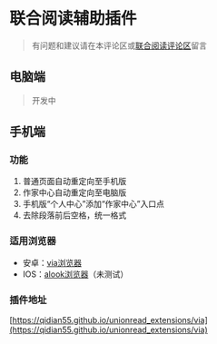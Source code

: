 # 联合阅读辅助插件

> 有问题和建议请在本评论区或[联合阅读评论区](http://www.unionread.vip/module/novel/info.php?tid=3&nid=3153)留言

## 电脑端
> 开发中

## 手机端

### 功能
1. 普通页面自动重定向至手机版
2. 作家中心自动重定向至电脑版
3. 手机版“个人中心”添加“作家中心”入口点
4. 去除段落前后空格，统一格式

### 适用浏览器
* 安卓：[via浏览器](https://viayoo.com/zh-cn/)
* IOS：[alook浏览器](https://apps.apple.com/cn/app/id1261944766)（未测试）

### 插件地址
[https://qidian55.github.io/unionread_extensions/via](https://qidian55.github.io/unionread_extensions/via)

<link rel="stylesheet" href="https://unpkg.com/gitalk/dist/gitalk.css">
<script src="https://unpkg.com/gitalk@latest/dist/gitalk.min.js"></script>

<div id="gitalk-container"></div>
<script type="text/javascript">
    var gitalk = new Gitalk({
    // gitalk的主要参数
      clientID: `c675747fb4b4a83a59f9`,   //上面获取到的值
      clientSecret: `85b826d9abd3f763f7d8f9606a699b121571fbef`,//上面获取到的值
      repo: `qidian55.github.io`,  //您刚才建立仓库的名字
      owner: 'qidian55',   //你的GitHub用户名字
      admin: ['qidian55'],  //你的GitHub用户的名字
      id: 'unionread_extensions', //id不能重复，如果重复就会把其他页面的评论引进来
        });
      gitalk.render('gitalk-container');
</script>